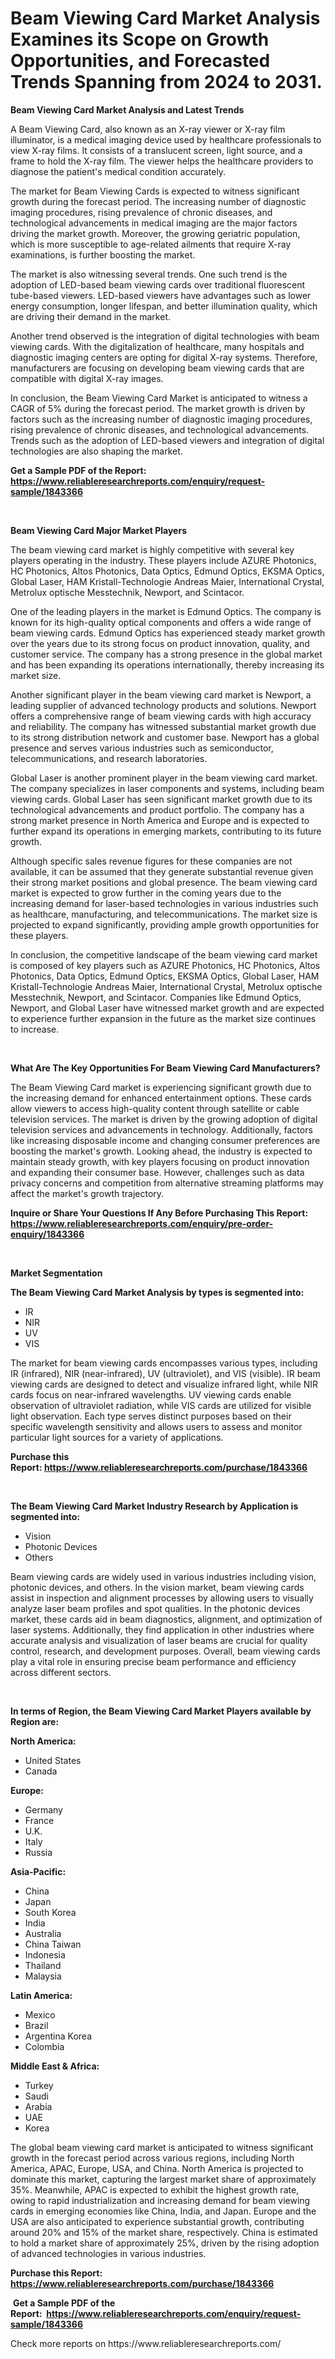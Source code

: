 <p><h1>Beam Viewing Card Market Analysis Examines its Scope on Growth Opportunities, and Forecasted Trends Spanning from 2024 to 2031.</h1></p><p><strong>Beam Viewing Card Market Analysis and Latest Trends</strong></p>
<p><p>A Beam Viewing Card, also known as an X-ray viewer or X-ray film illuminator, is a medical imaging device used by healthcare professionals to view X-ray films. It consists of a translucent screen, light source, and a frame to hold the X-ray film. The viewer helps the healthcare providers to diagnose the patient's medical condition accurately.</p><p>The market for Beam Viewing Cards is expected to witness significant growth during the forecast period. The increasing number of diagnostic imaging procedures, rising prevalence of chronic diseases, and technological advancements in medical imaging are the major factors driving the market growth. Moreover, the growing geriatric population, which is more susceptible to age-related ailments that require X-ray examinations, is further boosting the market.</p><p>The market is also witnessing several trends. One such trend is the adoption of LED-based beam viewing cards over traditional fluorescent tube-based viewers. LED-based viewers have advantages such as lower energy consumption, longer lifespan, and better illumination quality, which are driving their demand in the market.</p><p>Another trend observed is the integration of digital technologies with beam viewing cards. With the digitalization of healthcare, many hospitals and diagnostic imaging centers are opting for digital X-ray systems. Therefore, manufacturers are focusing on developing beam viewing cards that are compatible with digital X-ray images.</p><p>In conclusion, the Beam Viewing Card Market is anticipated to witness a CAGR of 5% during the forecast period. The market growth is driven by factors such as the increasing number of diagnostic imaging procedures, rising prevalence of chronic diseases, and technological advancements. Trends such as the adoption of LED-based viewers and integration of digital technologies are also shaping the market.</p></p>
<p><strong>Get a Sample PDF of the Report:&nbsp; <a href="https://www.reliableresearchreports.com/enquiry/request-sample/1843366">https://www.reliableresearchreports.com/enquiry/request-sample/1843366</a></strong></p>
<p>&nbsp;</p>
<p><strong>Beam Viewing Card Major Market Players</strong></p>
<p><p>The beam viewing card market is highly competitive with several key players operating in the industry. These players include AZURE Photonics, HC Photonics, Altos Photonics, Data Optics, Edmund Optics, EKSMA Optics, Global Laser, HAM Kristall-Technologie Andreas Maier, International Crystal, Metrolux optische Messtechnik, Newport, and Scintacor.</p><p>One of the leading players in the market is Edmund Optics. The company is known for its high-quality optical components and offers a wide range of beam viewing cards. Edmund Optics has experienced steady market growth over the years due to its strong focus on product innovation, quality, and customer service. The company has a strong presence in the global market and has been expanding its operations internationally, thereby increasing its market size.</p><p>Another significant player in the beam viewing card market is Newport, a leading supplier of advanced technology products and solutions. Newport offers a comprehensive range of beam viewing cards with high accuracy and reliability. The company has witnessed substantial market growth due to its strong distribution network and customer base. Newport has a global presence and serves various industries such as semiconductor, telecommunications, and research laboratories.</p><p>Global Laser is another prominent player in the beam viewing card market. The company specializes in laser components and systems, including beam viewing cards. Global Laser has seen significant market growth due to its technological advancements and product portfolio. The company has a strong market presence in North America and Europe and is expected to further expand its operations in emerging markets, contributing to its future growth.</p><p>Although specific sales revenue figures for these companies are not available, it can be assumed that they generate substantial revenue given their strong market positions and global presence. The beam viewing card market is expected to grow further in the coming years due to the increasing demand for laser-based technologies in various industries such as healthcare, manufacturing, and telecommunications. The market size is projected to expand significantly, providing ample growth opportunities for these players.</p><p>In conclusion, the competitive landscape of the beam viewing card market is composed of key players such as AZURE Photonics, HC Photonics, Altos Photonics, Data Optics, Edmund Optics, EKSMA Optics, Global Laser, HAM Kristall-Technologie Andreas Maier, International Crystal, Metrolux optische Messtechnik, Newport, and Scintacor. Companies like Edmund Optics, Newport, and Global Laser have witnessed market growth and are expected to experience further expansion in the future as the market size continues to increase.</p></p>
<p>&nbsp;</p>
<p><strong>What Are The Key Opportunities For Beam Viewing Card Manufacturers?</strong></p>
<p><p>The Beam Viewing Card market is experiencing significant growth due to the increasing demand for enhanced entertainment options. These cards allow viewers to access high-quality content through satellite or cable television services. The market is driven by the growing adoption of digital television services and advancements in technology. Additionally, factors like increasing disposable income and changing consumer preferences are boosting the market's growth. Looking ahead, the industry is expected to maintain steady growth, with key players focusing on product innovation and expanding their consumer base. However, challenges such as data privacy concerns and competition from alternative streaming platforms may affect the market's growth trajectory.</p></p>
<p><strong>Inquire or Share Your Questions If Any Before Purchasing This Report: <a href="https://www.reliableresearchreports.com/enquiry/pre-order-enquiry/1843366">https://www.reliableresearchreports.com/enquiry/pre-order-enquiry/1843366</a></strong></p>
<p>&nbsp;</p>
<p><strong>Market Segmentation</strong></p>
<p><strong>The Beam Viewing Card Market Analysis by types is segmented into:</strong></p>
<p><ul><li>IR</li><li>NIR</li><li>UV</li><li>VIS</li></ul></p>
<p><p>The market for beam viewing cards encompasses various types, including IR (infrared), NIR (near-infrared), UV (ultraviolet), and VIS (visible). IR beam viewing cards are designed to detect and visualize infrared light, while NIR cards focus on near-infrared wavelengths. UV viewing cards enable observation of ultraviolet radiation, while VIS cards are utilized for visible light observation. Each type serves distinct purposes based on their specific wavelength sensitivity and allows users to assess and monitor particular light sources for a variety of applications.</p></p>
<p><strong>Purchase this Report:&nbsp;<a href="https://www.reliableresearchreports.com/purchase/1843366">https://www.reliableresearchreports.com/purchase/1843366</a></strong></p>
<p>&nbsp;</p>
<p><strong>The Beam Viewing Card Market Industry Research by Application is segmented into:</strong></p>
<p><ul><li>Vision</li><li>Photonic Devices</li><li>Others</li></ul></p>
<p><p>Beam viewing cards are widely used in various industries including vision, photonic devices, and others. In the vision market, beam viewing cards assist in inspection and alignment processes by allowing users to visually analyze laser beam profiles and spot qualities. In the photonic devices market, these cards aid in beam diagnostics, alignment, and optimization of laser systems. Additionally, they find application in other industries where accurate analysis and visualization of laser beams are crucial for quality control, research, and development purposes. Overall, beam viewing cards play a vital role in ensuring precise beam performance and efficiency across different sectors.</p></p>
<p>&nbsp;</p>
<p><strong>In terms of Region, the Beam Viewing Card Market Players available by Region are:</strong></p>
<p>
    <p> <strong> North America: </strong>
        <ul>
            <li>United States</li>
            <li>Canada</li>
        </ul>
        </p> 
    <p> <strong> Europe: </strong>
        <ul>
            <li>Germany</li>
            <li>France</li>
            <li>U.K.</li>
            <li>Italy</li>
            <li>Russia</li>
        </ul>
        </p> 
    <p> <strong> Asia-Pacific: </strong>
        <ul>
            <li>China</li>
            <li>Japan</li>
            <li>South Korea</li>
            <li>India</li>
            <li>Australia</li>
            <li>China Taiwan</li>
            <li>Indonesia</li>
            <li>Thailand</li>
            <li>Malaysia</li>
        </ul>
        </p> 
    <p> <strong> Latin America: </strong>
        <ul>
            <li>Mexico</li>
            <li>Brazil</li>
            <li>Argentina Korea</li>
            <li>Colombia</li>
        </ul>
        </p> 
    <p> <strong> Middle East & Africa: </strong>
        <ul>
            <li>Turkey</li>
            <li>Saudi</li>
            <li>Arabia</li>
            <li>UAE</li>
            <li>Korea</li>
        </ul>
    </p>
    </p>
<p><p>The global beam viewing card market is anticipated to witness significant growth in the forecast period across various regions, including North America, APAC, Europe, USA, and China. North America is projected to dominate this market, capturing the largest market share of approximately 35%. Meanwhile, APAC is expected to exhibit the highest growth rate, owing to rapid industrialization and increasing demand for beam viewing cards in emerging economies like China, India, and Japan. Europe and the USA are also anticipated to experience substantial growth, contributing around 20% and 15% of the market share, respectively. China is estimated to hold a market share of approximately 25%, driven by the rising adoption of advanced technologies in various industries.</p></p>
<p><strong>Purchase this Report: <a href="https://www.reliableresearchreports.com/purchase/1843366">https://www.reliableresearchreports.com/purchase/1843366</a></strong></p>
<p>&nbsp;<strong>Get a Sample PDF of the Report:&nbsp;&nbsp;<a href="https://www.reliableresearchreports.com/enquiry/request-sample/1843366">https://www.reliableresearchreports.com/enquiry/request-sample/1843366</a></strong></p>
<p><strong></strong></p>
<p>Check more reports on https://www.reliableresearchreports.com/</p>